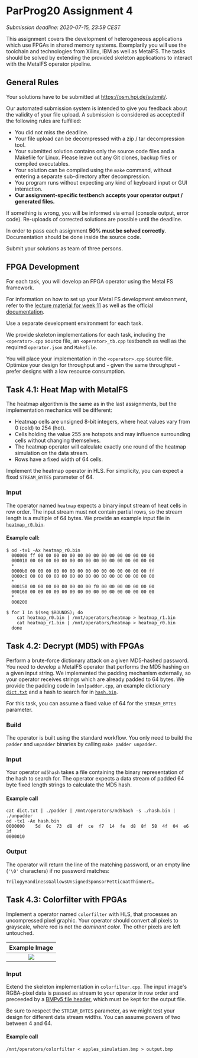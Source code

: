 # ParProg20 Assignment 4

*Submission deadline: 2020-07-15, 23:59 CEST*

This assignment covers the development of heterogeneous applications which use FPGAs in shared memory systems. Exemplarily you will use the toolchain and technologies from Xilinx, IBM as well as MetalFS. The tasks should be solved by extending the provided skeleton applications to interact with the MetalFS operator pipeline.


## General Rules

Your solutions have to be submitted at https://osm.hpi.de/submit/.

Our automated submission system is intended to give you feedback about the validity of your file upload. A submission is considered as accepted if the following rules are fulfilled:
* You did not miss the deadline.
* Your file upload can be decompressed with a zip / tar decompression tool.
* Your submitted solution contains only the source code files and a Makefile for Linux. Please leave out any Git clones, backup files or compiled executables.
* Your solution can be compiled using the `make` command, without entering a separate sub-directory after decompression.
* You program runs without expecting any kind of keyboard input or GUI interaction.
* **Our assignment-specific testbench accepts your operator output / generated files.**

If something is wrong, you will be informed via email (console output, error code). Re-uploads of corrected solutions are possible until the deadline.

In order to pass each assignment **50% must be solved correctly**. Documentation should be done inside the source code.

Submit your solutions as team of three persons.


## FPGA Development

For each task, you will develop an FPGA operator using the Metal FS framework.

For information on how to set up your Metal FS development environment, refer to the [lecture material for week 11](https://osm.hpi.de/parProg/) as well as the official [documentation](https://metalfs.github.io).

Use a separate development environment for each task.

We provide skeleton implementations for each task, including the `<operator>.cpp` source file, an `<operator>_tb.cpp` testbench as well as the required `operator.json` and `Makefile`.

You will place your implementation in the `<operator>.cpp` source file.
Optimize your design for throughput and - given the same throughput - prefer designs with a low resource consumption.


## Task 4.1: Heat Map with MetalFS

The heatmap algorithm is the same as in the last assignments, but the implementation mechanics will be different:
* Heatmap cells are unsigned 8-bit integers, where heat values vary from 0 (cold) to 254 (hot).
* Cells holding the value 255 are hotspots and may influence surrounding cells without changing themselves.
* The heatmap operator will calculate exactly one round of the heatmap simulation on the data stream.
* Rows have a fixed width of 64 cells.

Implement the heatmap operator in HLS.
For simplicity, you can expect a fixed `STREAM_BYTES` parameter of 64.

### Input

The operator named `heatmap` expects a binary input stream of heat cells in row order.
The input stream must not contain partial rows, so the stream length is a multiple of 64 bytes.
We provide an example input file in [`heatmap_r0.bin`](task4.1/heatmap_r0.bin).


#### Example call:

    $ od -tx1 -Ax heatmap_r0.bin
      000000 ff 00 00 00 00 00 00 00 00 00 00 00 00 00 00 00
      000010 00 00 00 00 00 00 00 00 00 00 00 00 00 00 00 00
      *
      0000b0 00 00 00 00 00 00 00 00 00 00 00 00 00 00 00 ff
      0000c0 00 00 00 00 00 00 00 00 00 00 00 00 00 00 00 00
      *
      000150 00 00 00 00 00 00 00 00 f0 00 00 00 00 00 00 00
      000160 00 00 00 00 00 00 00 00 00 00 00 00 00 00 00 00
      *
      000200
    
    $ for I in $(seq $ROUNDS); do
        cat heatmap_r0.bin | /mnt/operators/heatmap > heatmap_r1.bin
        cat heatmap_r1.bin | /mnt/operators/heatmap > heatmap_r0.bin
      done


## Task 4.2: Decrypt (MD5) with FPGAs

Perform a brute-force dictionary attack on a given MD5-hashed password. You need to develop a MetalFS operator that performs the MD5 hashing on a given input string. We implemented the padding mechanism externally, so your operator receives strings which are already padded to 64 bytes. We provide the padding code in `[un]padder.cpp`, an example dictionary [`dict.txt`](task4.2/dict.txt) and a hash to search for in [`hash.bin`](task4.2/hash.bin).

For this task, you can assume a fixed value of 64 for the `STREAM_BYTES` parameter.

### Build

The operator is built using the standard workflow. You only need to build the `padder` and `unpadder` binaries by calling `make padder unpadder`.

### Input

Your operator `md5hash` takes a file containing the binary representation of the hash to search for. The operator expects a data stream of padded 64 byte fixed length strings to calculate the MD5 hash.

#### Example call

    cat dict.txt | ./padder | /mnt/operators/md5hash -s ./hash.bin | ./unpadder
    od -tx1 -Ax hash.bin
	0000000    5d  6c  73  d8  df  ce  f7  14  fe  d8  8f  58  4f  04  e6  3f
	0000010
    
### Output

The operator will return the line of the matching password, or an empty line (`'\0'` characters) if no password matches:

    TrilogyHandinessGallowsUnsignedSponsorPetticoatThinnerE…


## Task 4.3: Colorfilter with FPGAs

Implement a operator named `colorfilter` with HLS, that processes an uncompressed pixel graphic. Your operator should convert all pixels to grayscale, where red is not the *dominant color*. The other pixels are left untouched.

| Example Image         |
| :-------------------: |
| ![](figs/task4.3.png) |

### Input

Extend the skeleton implementation in `colorfilter.cpp`. The input image's RGBA-pixel data is passed as stream to your operator in row order and preceeded by a [BMPv5 file header](https://msdn.microsoft.com/en-us/library/windows/desktop/dd183381(v=vs.85).aspx), which must be kept for the output file.

Be sure to respect the `STREAM_BYTES` parameter, as we might test your design for different data stream widths. You can assume powers of two between 4 and 64.

#### Example call

    /mnt/operators/colorfilter < apples_simulation.bmp > output.bmp

